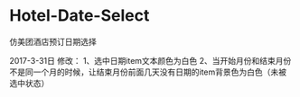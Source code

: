 # Hotel-Date-Select
仿美团酒店预订日期选择

2017-3-31日 修改：
1、选中日期item文本颜色为白色
2、当开始月份和结束月份不是同一个月的时候，让结束月份前面几天没有日期的item背景色为白色（未被选中状态）
